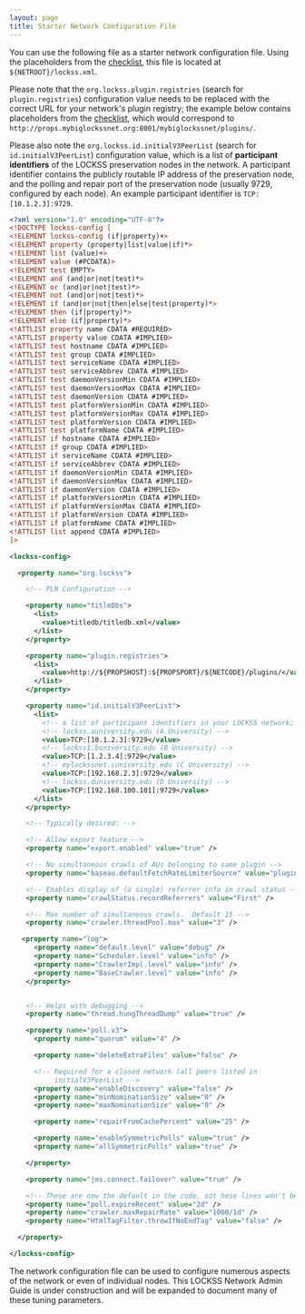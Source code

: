 ```yaml
---
layout: page
title: Starter Network Configuration File
---
```


You can use the following file as a starter network configuration file. Using the placeholders from the [checklist](props-server#checklist), this file is located at `${NETROOT}/lockss.xml`.

Please note that the `org.lockss.plugin.registries` (search for `plugin.registries`) configuration value needs to be replaced with the correct URL for your network's plugin registry; the example below contains placeholders from the [checklist](props-server#checklist), which would correspond to `http://props.mybiglockssnet.org:8001/mybiglockssnet/plugins/`.

Please also note the `org.lockss.id.initialV3PeerList` (search for `id.initialV3PeerList`) configuration value, which is a list of **participant identifiers** of the LOCKSS preservation nodes in the network. A participant identifier contains the publicly routable IP address of the preservation node, and the polling and repair port of the preservation node (usually 9729, configured by each node). An example participant identifier is `TCP:[10.1.2.3]:9729`.
```xml
<?xml version="1.0" encoding="UTF-8"?>
<!DOCTYPE lockss-config [
<!ELEMENT lockss-config (if|property)+>
<!ELEMENT property (property|list|value|if)*>
<!ELEMENT list (value)+>
<!ELEMENT value (#PCDATA)>
<!ELEMENT test EMPTY>
<!ELEMENT and (and|or|not|test)*>
<!ELEMENT or (and|or|not|test)*>
<!ELEMENT not (and|or|not|test)*>
<!ELEMENT if (and|or|not|then|else|test|property)*>
<!ELEMENT then (if|property)*>
<!ELEMENT else (if|property)*>
<!ATTLIST property name CDATA #REQUIRED>
<!ATTLIST property value CDATA #IMPLIED>
<!ATTLIST test hostname CDATA #IMPLIED>
<!ATTLIST test group CDATA #IMPLIED>
<!ATTLIST test serviceName CDATA #IMPLIED>
<!ATTLIST test serviceAbbrev CDATA #IMPLIED>
<!ATTLIST test daemonVersionMin CDATA #IMPLIED>
<!ATTLIST test daemonVersionMax CDATA #IMPLIED>
<!ATTLIST test daemonVersion CDATA #IMPLIED>
<!ATTLIST test platformVersionMin CDATA #IMPLIED>
<!ATTLIST test platformVersionMax CDATA #IMPLIED>
<!ATTLIST test platformVersion CDATA #IMPLIED>
<!ATTLIST test platformName CDATA #IMPLIED>
<!ATTLIST if hostname CDATA #IMPLIED>
<!ATTLIST if group CDATA #IMPLIED>
<!ATTLIST if serviceName CDATA #IMPLIED>
<!ATTLIST if serviceAbbrev CDATA #IMPLIED>
<!ATTLIST if daemonVersionMin CDATA #IMPLIED>
<!ATTLIST if daemonVersionMax CDATA #IMPLIED>
<!ATTLIST if daemonVersion CDATA #IMPLIED>
<!ATTLIST if platformVersionMin CDATA #IMPLIED>
<!ATTLIST if platformVersionMax CDATA #IMPLIED>
<!ATTLIST if platformVersion CDATA #IMPLIED>
<!ATTLIST if platformName CDATA #IMPLIED>
<!ATTLIST list append CDATA #IMPLIED>
]>

<lockss-config>

  <property name="org.lockss">

    <!-- PLN Configuration -->

    <property name="titleDbs">
      <list>
        <value>titledb/titledb.xml</value>
      </list>
    </property>

    <property name="plugin.registries">
      <list>
        <value>http://${PROPSHOST}:${PROPSPORT}/${NETCODE}/plugins/</value>
      </list>
    </property>

    <property name="id.initialV3PeerList">
      <list>
        <!-- a list of participant identifiers in your LOCKSS network; example: -->
        <!-- lockss.auniversity.edu (A University) -->
        <value>TCP:[10.1.2.3]:9729</value>
        <!-- lockss1.buniversity.edu (B University) -->
        <value>TCP:[1.2.3.4]:9729</value>
        <!-- mylockssnet.cuniversity.edu (C University) -->
        <value>TCP:[192.168.2.3]:9729</value>
        <!-- lockss.duniversity.edu (D University) -->
        <value>TCP:[192.168.100.101]:9729</value>
      </list>
    </property>

    <!-- Typically desired: -->

    <!-- Allow export feature -->
    <property name="export.enabled" value="true" />

    <!-- No simultaneous crawls of AUs belonging to same plugin -->
    <property name="baseau.defaultFetchRateLimiterSource" value="plugin" />

    <!-- Enables display of (a single) referrer info in crawl status -->
    <property name="crawlStatus.recordReferrers" value="First" />

    <!-- Max number of simultaneous crawls.  Default 15 -->
    <property name="crawler.threadPool.max" value="3" />

   <property name="log">
      <property name="default.level" value="debug" />
      <property name="Scheduler.level" value="info" />
      <property name="CrawlerImpl.level" value="info" />
      <property name="BaseCrawler.level" value="info" />
    </property>


    <!-- Helps with debugging -->
    <property name="thread.hungThreadDump" value="true" />

    <property name="poll.v3">
      <property name="quorum" value="4" />

      <property name="deleteExtraFiles" value="false" />

      <!-- Required for a closed network (all peers listed in
           initialV3PeerList -->
      <property name="enableDiscovery" value="false" />
      <property name="minNominationSize" value="0" />
      <property name="maxNominationSize" value="0" />

      <property name="repairFromCachePercent" value="25" />

      <property name="enableSymmetricPolls" value="true" />
      <property name="allSymmetricPolls" value="true" />

    </property>

    <property name="jms.connect.failover" value="true" />

    <!-- These are now the default in the code, sot hese lines won't be necessary soon -->
    <property name="poll.expireRecent" value="2d" />
    <property name="crawler.maxRepairRate" value="1000/1d" />
    <property name="HtmlTagFilter.throwIfNoEndTag" value="false" />

  </property>

</lockss-config>
```
The network configuration file can be used to configure numerous aspects of the network or even of individual nodes. This LOCKSS Network Admin Guide is under construction and will be expanded to document many of these tuning parameters.
